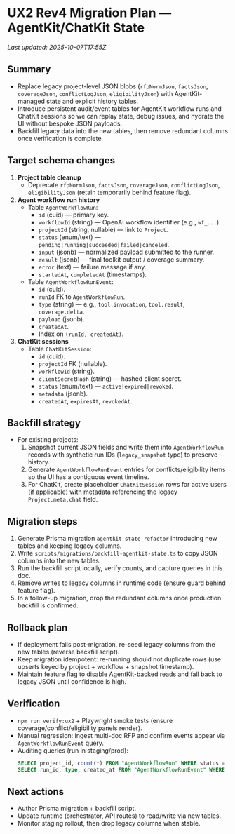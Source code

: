 # UX2 Rev4 Migration Plan — AgentKit/ChatKit State

_Last updated: 2025-10-07T17:55Z_

## Summary
- Replace legacy project-level JSON blobs (`rfpNormJson`, `factsJson`, `coverageJson`, `conflictLogJson`, `eligibilityJson`) with AgentKit-managed state and explicit history tables.
- Introduce persistent audit/event tables for AgentKit workflow runs and ChatKit sessions so we can replay state, debug issues, and hydrate the UI without bespoke JSON payloads.
- Backfill legacy data into the new tables, then remove redundant columns once verification is complete.

## Target schema changes
1. **Project table cleanup**
   - Deprecate `rfpNormJson`, `factsJson`, `coverageJson`, `conflictLogJson`, `eligibilityJson` (retain temporarily behind feature flag).
2. **Agent workflow run history**
   - Table `AgentWorkflowRun`:
     - `id` (cuid) — primary key.
     - `workflowId` (string) — OpenAI workflow identifier (e.g., `wf_...`).
     - `projectId` (string, nullable) — link to `Project`.
     - `status` (enum/text) — `pending|running|succeeded|failed|canceled`.
     - `input` (jsonb) — normalized payload submitted to the runner.
     - `result` (jsonb) — final toolkit output / coverage summary.
     - `error` (text) — failure message if any.
     - `startedAt`, `completedAt` (timestamps).
   - Table `AgentWorkflowRunEvent`:
     - `id` (cuid).
     - `runId` FK to `AgentWorkflowRun`.
     - `type` (string) — e.g., `tool.invocation`, `tool.result`, `coverage.delta`.
     - `payload` (jsonb).
     - `createdAt`.
     - Index on `(runId, createdAt)`.
3. **ChatKit sessions**
   - Table `ChatKitSession`:
     - `id` (cuid).
     - `projectId` FK (nullable).
     - `workflowId` (string).
     - `clientSecretHash` (string) — hashed client secret.
     - `status` (enum/text) — `active|expired|revoked`.
     - `metadata` (jsonb).
     - `createdAt`, `expiresAt`, `revokedAt`.

## Backfill strategy
- For existing projects:
  1. Snapshot current JSON fields and write them into `AgentWorkflowRun` records with synthetic run IDs (`legacy_snapshot` type) to preserve history.
  2. Generate `AgentWorkflowRunEvent` entries for conflicts/eligibility items so the UI has a contiguous event timeline.
  3. For ChatKit, create placeholder `ChatKitSession` rows for active users (if applicable) with metadata referencing the legacy `Project.meta.chat` field.

## Migration steps
1. Generate Prisma migration `agentkit_state_refactor` introducing new tables and keeping legacy columns.
2. Write `scripts/migrations/backfill-agentkit-state.ts` to copy JSON columns into the new tables.
3. Run the backfill script locally, verify counts, and capture queries in this doc.
4. Remove writes to legacy columns in runtime code (ensure guard behind feature flag).
5. In a follow-up migration, drop the redundant columns once production backfill is confirmed.

## Rollback plan
- If deployment fails post-migration, re-seed legacy columns from the new tables (reverse backfill script).
- Keep migration idempotent: re-running should not duplicate rows (use upserts keyed by project + workflow + snapshot timestamp).
- Maintain feature flag to disable AgentKit-backed reads and fall back to legacy JSON until confidence is high.

## Verification
- `npm run verify:ux2` + Playwright smoke tests (ensure coverage/conflict/eligibility panels render).
- Manual regression: ingest multi-doc RFP and confirm events appear via `AgentWorkflowRunEvent` query.
- Auditing queries (run in staging/prod):
  ```sql
  SELECT project_id, count(*) FROM "AgentWorkflowRun" WHERE status = 'succeeded' GROUP BY 1 ORDER BY 2 DESC;
  SELECT run_id, type, created_at FROM "AgentWorkflowRunEvent" WHERE run_id = '<runId>' ORDER BY created_at;
  ```

## Next actions
- Author Prisma migration + backfill script.
- Update runtime (orchestrator, API routes) to read/write via new tables.
- Monitor staging rollout, then drop legacy columns when stable.
